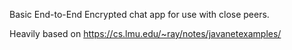 Basic End-to-End Encrypted chat app for use with close peers.

Heavily based on https://cs.lmu.edu/~ray/notes/javanetexamples/
